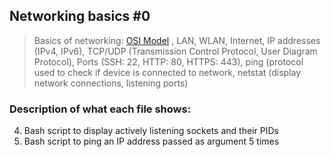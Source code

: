 ## Networking basics #0
> Basics of networking: [OSI Model](https://searchnetworking.techtarget.com/definition/OSI)
> , LAN, WLAN, Internet, IP addresses (IPv4, IPv6),
> TCP/UDP (Transmission Control Protocol, User Diagram Protocol),
> Ports (SSH: 22, HTTP: 80, HTTPS: 443), ping (protocol used to check if device
> is connected to network, netstat (display network connections,
> listening ports)

### Description of what each file shows:
4. Bash script to display actively listening sockets and their PIDs
5. Bash script to ping an IP address passed as argument 5 times